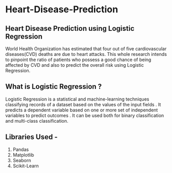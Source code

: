 # Heart-Disease-Prediction

## Heart Disease Prediction using Logistic Regression

World Health Organization has estimated that four out of five cardiovascular diseases(CVD) deaths are due to heart attacks. This whole research intends to pinpoint the ratio of patients who possess a good chance of being affected by CVD and also to predict the overall risk using Logistic Regression.

## What is Logistic Regression ?

Logistic Regression is a statistical and machine-learning techniques classifying records of a dataset based on the values of the input fields . It predicts a dependent variable based on one or more set of independent variables to predict outcomes . It can be used both for binary classification and multi-class classification.

## Libraries Used - 
  1. Pandas
  2. Matplotlib
  3. Seaborn
  4. Scikit-Learn

